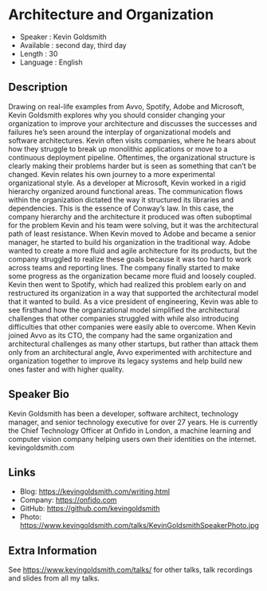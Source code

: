 
Architecture and Organization
=================================================

* Speaker   : Kevin Goldsmith
* Available : second day, third day
* Length    : 30
* Language  : English

Description
-----------

Drawing on real-life examples from Avvo, Spotify, Adobe and Microsoft, Kevin Goldsmith explores why you should consider changing your organization to improve your architecture and discusses the successes and failures he’s seen around the interplay of organizational models and software architectures. Kevin often visits companies, where he hears about how they struggle to break up monolithic applications or move to a continuous deployment pipeline. Oftentimes, the organizational structure is clearly making their problems harder but is seen as something that can’t be changed. Kevin relates his own journey to a more experimental organizational style. As a developer at Microsoft, Kevin worked in a rigid hierarchy organized around functional areas. The communication flows within the organization dictated the way it structured its libraries and dependencies. This is the essence of Conway’s law. In this case, the company hierarchy and the architecture it produced was often suboptimal for the problem Kevin and his team were solving, but it was the architectural path of least resistance. When Kevin moved to Adobe and became a senior manager, he started to build his organization in the traditional way. Adobe wanted to create a more fluid and agile architecture for its products, but the company struggled to realize these goals because it was too hard to work across teams and reporting lines. The company finally started to make some progress as the organization became more fluid and loosely coupled. Kevin then went to Spotify, which had realized this problem early on and restructured its organization in a way that supported the architectural model that it wanted to build. As a vice president of engineering, Kevin was able to see firsthand how the organizational model simplified the architectural challenges that other companies struggled with while also introducing difficulties that other companies were easily able to overcome. When Kevin joined Avvo as its CTO, the company had the same organization and architectural challenges as many other startups, but rather than attack them only from an architectural angle, Avvo experimented with architecture and organization together to improve its legacy systems and help build new ones faster and with higher quality.

Speaker Bio
-----------

Kevin Goldsmith has been a developer, software architect, technology manager, and senior technology executive for over 27 years. He is currently the Chief Technology Officer at Onfido in London, a machine learning and computer vision company helping users own their identities on the internet.
kevingoldsmith.com

Links
-----

* Blog: https://kevingoldsmith.com/writing.html
* Company: https://onfido.com
* GitHub: https://github.com/kevingoldsmith
* Photo: https://www.kevingoldsmith.com/talks/KevinGoldsmithSpeakerPhoto.jpg

Extra Information
-----------------

See https://www.kevingoldsmith.com/talks/ for other talks, talk recordings and slides from all my talks.

